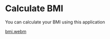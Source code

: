 # Calculate BMI
You can calculate your BMI using this application

[bmi.webm](https://github.com/harsh13exe/Bmi/assets/139917598/09f876c2-8489-45c0-b26d-cc68537147d2)
